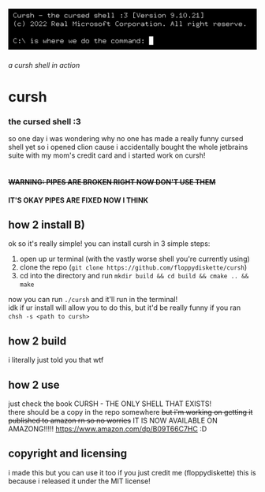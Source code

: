 ![a cursh shell](img/cursh.png)
###### a cursh shell in action
# cursh
### the cursed shell :3
so one day i was wondering why no one has made a really funny cursed shell yet
so i opened clion cause i accidentally bought the whole jetbrains suite with
my mom's credit card and i started work on cursh!
<br><br>
#### ~~WARNING: PIPES ARE BROKEN RIGHT NOW DON'T USE THEM~~
#### IT'S OKAY PIPES ARE FIXED NOW I THINK
## how 2 install B)
ok so it's really simple! you can install cursh in 3 simple steps:
1. open up ur terminal (with the vastly worse shell you're currently using)
2. clone the repo (`git clone https://github.com/floppydiskette/cursh`)
3. cd into the directory and run `mkdir build && cd build && cmake .. && make`

now you can run `./cursh` and it'll run in the terminal!
<br>
idk if ur install will allow you to do this, but it'd be really funny if you ran<br>
`chsh -s <path to cursh>`

## how 2 build
i literally just told you that wtf

## how 2 use
just check the book CURSH - THE ONLY SHELL THAT EXISTS!<br>
there should be a copy in the repo somewhere
~~but i'm working on getting it published to amazon rn so no worries~~
IT IS NOW AVAILABLE ON AMAZONG!!!!!
https://www.amazon.com/dp/B09T66C7HC :D

## copyright and licensing
i made this but you can use it too if you just credit me (floppydiskette)
this is because i released it under the MIT license!
